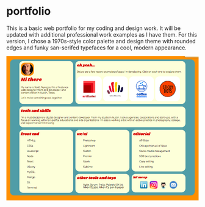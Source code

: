 # portfolio

This is a basic web portfolio for my coding and design work. It will be updated with additional professional work examples as I have them. For this version, I chose a 1970s-style color palette and design theme with rounded edges and funky san-serifed typefaces for a cool, modern appearance.

![screenshot](https://github.com/scottnyerges/portfolio/blob/master/images/portfolioshot.png)

